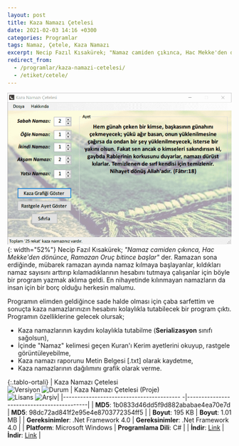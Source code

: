```yaml
---
layout: post
title: Kaza Namazı Çetelesi
date: 2021-02-03 14:16 +0300
categories: Programlar
tags: Namaz, Çetele, Kaza Namazı
excerpt: Necip Fazıl Kısakürek; "Namaz camiden çıkınca, Hac Mekke'den dönünce, Ramazan Oruç bitince başlar" der. Ramazan sona erdiğinde, mübarek ramazan ayında namaz kılmaya başlayanlar, kıldıkları namaz sayısını arttırıp kılamadıklarının hesabını tutmaya çalışanlar için böyle bir program yazmak aklıma geldi...
redirect_from:
  - /programlar/kaza-namazi-cetelesi/
  - /etiket/cetele/
---
```

![kaza-namazi-cetelesi](/images/programlar/kaza-namazi-cetelesi.png){: width="52%"} Necip Fazıl Kısakürek; *"Namaz camiden çıkınca, Hac Mekke'den dönünce, Ramazan Oruç bitince başlar"* der. Ramazan sona erdiğinde, mübarek ramazan ayında namaz kılmaya başlayanlar, kıldıkları namaz sayısını arttırıp kılamadıklarının hesabını tutmaya çalışanlar için böyle bir program yazmak aklıma geldi. En nihayetinde kılınmayan namazların da insan için bir borç olduğu herkesin malumu. 

Programın elimden geldiğince sade halde olması için çaba sarfettim ve sonuçta kaza namazlarınızın hesabını kolaylıkla tutabilecek bir program çıktı. Programın özelliklerine gelecek olursak;

* Kaza namazlarının kaydını kolaylıkla tutabilme (**Serializasyon** sınıfı sağolsun),
* İçinde "Namaz" kelimesi geçen Kuran'ı Kerim ayetlerini okuyup, rastgele görüntüleyebilme,
* Kaza namazı raporunu Metin Belgesi [.txt] olarak kaydetme,
* Kaza namazlarının dağılımını grafik olarak verme.

{:.tablo-ortali}
| Kaza Namazı Çetelesi<br>![Versiyon](https://img.shields.io/badge/Versiyon-1.2-blueviolet.svg?style=flat) ![Durum](https://img.shields.io/badge/Durum-Çalışıyor-success.svg?style=flat) | Kaza Namazı Çetelesi (Proje)<br>![Lisans](https://img.shields.io/badge/Lisans-MIT-blue.svg?style=flat) ![Arşiv](https://img.shields.io/badge/Arşiv-orange.svg?style=flat)|
|----------------------------------------- -|-------------------------------------------|
| **MD5**: 1b0833d46dd5f9d882ababae4ea70e7d | **MD5**: 98dc72ad841f2e95e4e8703772354ff5 | 
| **Boyut**: 195 KB                       | **Boyut**: 1.01 MB                         |
| **Gereksinimler**: .Net Framework 4.0     | **Gereksinimler**: .Net Framework 4.0     |
| **Platform**: Microsoft Windows           | **Programlama Dili**: C#                  |
| **İndir**: [Link](https://www.dropbox.com/s/kfiekll6hn4xdgq/kaza-namazi-cetelesi.zip?dl=1)         | **İndir**: [Link](https://www.dropbox.com/s/4swqjantbsplpky/kaza-namazi-cetelesi-proje.zip?dl=1) |